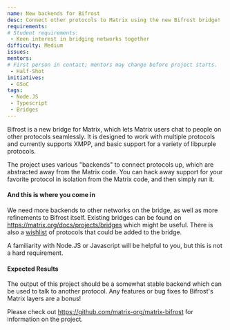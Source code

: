 ```yaml
---
name: New backends for Bifrost
desc: Connect other protocols to Matrix using the new Bifrost bridge!
requirements:
# Student requirements:
 - Keen interest in bridging networks together
difficulty: Medium
issues:
mentors:
# First person in contact; mentors may change before project starts.
 - Half-Shot
initiatives:
 - GSoC
tags:
 - Node.JS
 - Typescript
 - Bridges
---
```

Bifrost is a new bridge for Matrix, which lets Matrix users chat to people on
other protocols seamlessly. It is designed to work with multiple protocols
and currently supports XMPP, and basic support for a variety of libpurple protocols.

The project uses various "backends" to connect protocols up, which
are abstracted away from the Matrix code. You can hack away support for your favorite
protocol in isolation from the Matrix code, and then simply run it.

#### And this is where you come in

We need more backends to other networks on the bridge, as well as more refinements
to Bifrost itself. Existing bridges can be found on
https://matrix.org/docs/projects/bridges which might be useful. There is also
a [wishlist](https://github.com/turt2live/matrix-wishlist/issues?q=is%3Aopen+is%3Aissue+label%3Abridge)
of protocols that could be added to the bridge.

A familiarity with Node.JS or Javascript will be helpful to you, but this is not
a hard requirement.

#### Expected Results
The output of this project should be a somewhat stable backend
which can be used to talk to another protocol. Any features or bug fixes to
Bifrost's Matrix layers are a bonus!

Please check out https://github.com/matrix-org/matrix-bifrost for information
on the project.
